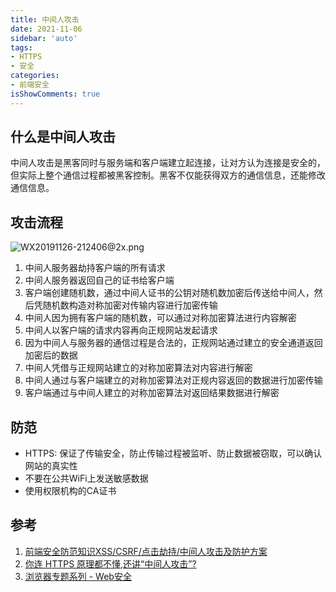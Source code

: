```yaml
---
title: 中间人攻击
date: 2021-11-06
sidebar: 'auto'
tags:
- HTTPS
- 安全
categories:
- 前端安全
isShowComments: true
---
```




## 什么是中间人攻击

中间人攻击是黑客同时与服务端和客户端建立起连接，让对方认为连接是安全的，但实际上整个通信过程都被黑客控制。黑客不仅能获得双方的通信信息，还能修改通信信息。

## 攻击流程

![WX20191126-212406@2x.png](https://gitee.com/ljcdzh/my_pic/raw/master/img/202111062316994.webp)

1.   中间人服务器劫持客户端的所有请求
2.   中间人服务器返回自己的证书给客户端
3.   客户端创建随机数，通过中间人证书的公钥对随机数加密后传送给中间人，然后凭随机数构造对称加密对传输内容进行加密传输
4.   中间人因为拥有客户端的随机数，可以通过对称加密算法进行内容解密
5.   中间人以客户端的请求内容再向正规网站发起请求
6.   因为中间人与服务器的通信过程是合法的，正规网站通过建立的安全通道返回加密后的数据
7.   中间人凭借与正规网站建立的对称加密算法对内容进行解密
8.   中间人通过与客户端建立的对称加密算法对正规内容返回的数据进行加密传输
9.   客户端通过与中间人建立的对称加密算法对返回结果数据进行解密

## 防范

-   HTTPS: 保证了传输安全，防止传输过程被监听、防止数据被窃取，可以确认网站的真实性
-   不要在公共WiFi上发送敏感数据
-   使用权限机构的CA证书

## 参考

1.   [前端安全防范知识XSS/CSRF/点击劫持/中间人攻击及防护方案](https://juejin.cn/post/6844904020562165773)
2.   [你连 HTTPS 原理都不懂,还讲“中间人攻击”?](https://juejin.cn/post/6844904065227292685#comment)
2.   [浏览器专题系列 - Web安全](https://juejin.cn/post/6926726800793927693#heading-14)

